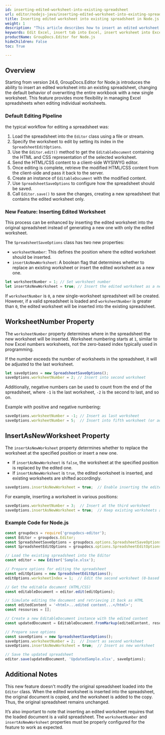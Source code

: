 ```yaml
---
id: inserting-edited-worksheet-into-existing-spreadsheet
url: editor/nodejs-java/inserting-edited-worksheet-into-existing-spreadsheet
title: Inserting edited worksheet into existing spreadsheet in Node.js
weight: 1
description: "This article describes how to insert an edited worksheet into an existing spreadsheet using GroupDocs.Editor for Node.js."
keywords: Edit Excel, insert tab into Excel, insert worksheet into Excel, insert worksheet into spreadsheet
productName: GroupDocs.Editor for Node.js
hideChildren: False
toc: True

---
```


## Overview

Starting from version 24.6, GroupDocs.Editor for Node.js introduces the ability to insert an edited worksheet into an existing spreadsheet, changing the default behavior of overwriting the entire workbook with a new single worksheet. This feature provides more flexibility in managing Excel spreadsheets when editing individual worksheets.

### Default Editing Pipeline

the typical workflow for editing a spreadsheet was:

1. Load the spreadsheet into the `Editor` class using a file or stream.
2. Specify the worksheet to edit by setting its index in the `SpreadsheetEditOptions`.
3. Use the `Editor.edit()` method to get the `EditableDocument` containing the HTML and CSS representation of the selected worksheet.
4. Send the HTML/CSS content to a client-side WYSIWYG editor.
5. Once editing is complete, retrieve the modified HTML/CSS content from the client-side and pass it back to the server.
6. Create an instance of `EditableDocument` with the modified content.
7. Use `SpreadsheetSaveOptions` to configure how the spreadsheet should be saved.
8. Call `Editor.save()` to save the changes, creating a new spreadsheet that contains the edited worksheet only.

### New Feature: Inserting Edited Worksheet

This process can be enhanced by inserting the edited worksheet into the original spreadsheet instead of generating a new one with only the edited worksheet. 

The `SpreadsheetSaveOptions` class has two new properties:

- `worksheetNumber`: This defines the position where the edited worksheet should be inserted.
- `insertAsNewWorksheet`: A boolean flag that determines whether to replace an existing worksheet or insert the edited worksheet as a new one.

```javascript
let worksheetNumber = 1; // Set worksheet number
let insertAsNewWorksheet = true; // Insert the edited worksheet as a new one
```

If `worksheetNumber` is `0`, a new single-worksheet spreadsheet will be created. However, if a valid spreadsheet is loaded and `worksheetNumber` is greater than `0`, the edited worksheet will be inserted into the existing spreadsheet.

## WorksheetNumber Property

The `worksheetNumber` property determines where in the spreadsheet the new worksheet will be inserted. Worksheet numbering starts at `1`, similar to how Excel numbers worksheets, not the zero-based index typically used in programming.

If the number exceeds the number of worksheets in the spreadsheet, it will be adjusted to the last worksheet.

```javascript
let saveOptions = new SpreadsheetSaveOptions();
saveOptions.worksheetNumber = 2; // Insert into second worksheet
```

Additionally, negative numbers can be used to count from the end of the spreadsheet, where `-1` is the last worksheet, `-2` is the second to last, and so on. 

Example with positive and negative numbering:

```javascript
saveOptions.worksheetNumber = -1; // Insert as last worksheet
saveOptions.worksheetNumber = 5;  // Insert into fifth worksheet (or adjust if fewer exist)
```

## InsertAsNewWorksheet Property

The `insertAsNewWorksheet` property determines whether to replace the worksheet at the specified position or insert a new one.

- If `insertAsNewWorksheet` is `false`, the worksheet at the specified position is replaced by the edited one.
- If `insertAsNewWorksheet` is `true`, the edited worksheet is inserted, and existing worksheets are shifted accordingly.

```javascript
saveOptions.insertAsNewWorksheet = true;  // Enable inserting the edited worksheet as new
```

For example, inserting a worksheet in various positions:

```javascript
saveOptions.worksheetNumber = 3;  // Insert at the third worksheet
saveOptions.insertAsNewWorksheet = true;  // Keep existing worksheets and insert new one
```

### Example Code for Node.js

```javascript
const groupdocs = require('groupdocs-editor');
const Editor = groupdocs.Editor;
const SpreadsheetSaveOptions = groupdocs.options.SpreadsheetSaveOptions;
const SpreadsheetEditOptions = groupdocs.options.SpreadsheetEditOptions;

// Load the existing spreadsheet into the Editor
const editor = new Editor('Sample.xlsx');

// Prepare options for editing the spreadsheet
const editOptions = new SpreadsheetEditOptions();
editOptions.worksheetIndex = 1;  // Edit the second worksheet (0-based index)

// Get the editable document (HTML/CSS)
const editableDocument = editor.edit(editOptions);

// Simulate editing the document and retrieving it back as HTML
const editedContent = '<html>...edited content...</html>';
const resources = [];

// Create a new EditableDocument instance with the edited content
const updatedDocument = EditableDocument.fromMarkup(editedContent, resources);

// Prepare save options
const saveOptions = new SpreadsheetSaveOptions();
saveOptions.worksheetNumber = 2;  // Insert as second worksheet
saveOptions.insertAsNewWorksheet = true;  // Insert as new worksheet

// Save the updated spreadsheet
editor.save(updatedDocument, 'UpdatedSample.xlsx', saveOptions);
```

## Additional Notes

This new feature doesn't modify the original spreadsheet loaded into the `Editor` class. When the edited worksheet is inserted into the spreadsheet, the original document is copied, and the worksheet is added to the copy. Thus, the original spreadsheet remains unchanged.

It’s also important to note that inserting an edited worksheet requires that the loaded document is a valid spreadsheet. The `worksheetNumber` and `insertAsNewWorksheet` properties must be properly configured for the feature to work as expected.
